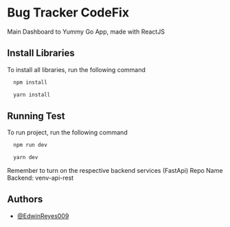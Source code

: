 # Bug Tracker CodeFix

Main Dashboard to Yummy Go App, made with ReactJS
## Install Libraries

To install all libraries, run the following command

```bash
  npm install
```
```bash
  yarn install
```

## Running Test

To run project, run the following command

```bash
  npm run dev
```
```bash
  yarn dev
```
Remember to turn on the respective backend services (FastApi)
Repo Name Backend:   venv-api-rest

## Authors

- [@EdwinReyes009](https://github.com/EdwinReyes009)

